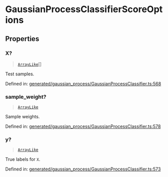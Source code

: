 # GaussianProcessClassifierScoreOptions

## Properties

### X?

> [`ArrayLike`](../types/ArrayLike.md)[]

Test samples.

Defined in:  [generated/gaussian\_process/GaussianProcessClassifier.ts:568](https://github.com/transitive-bullshit/scikit-learn-ts/blob/92ab806/packages/sklearn/src/generated/gaussian_process/GaussianProcessClassifier.ts#L568)

### sample\_weight?

> [`ArrayLike`](../types/ArrayLike.md)

Sample weights.

Defined in:  [generated/gaussian\_process/GaussianProcessClassifier.ts:578](https://github.com/transitive-bullshit/scikit-learn-ts/blob/92ab806/packages/sklearn/src/generated/gaussian_process/GaussianProcessClassifier.ts#L578)

### y?

> [`ArrayLike`](../types/ArrayLike.md)

True labels for `X`.

Defined in:  [generated/gaussian\_process/GaussianProcessClassifier.ts:573](https://github.com/transitive-bullshit/scikit-learn-ts/blob/92ab806/packages/sklearn/src/generated/gaussian_process/GaussianProcessClassifier.ts#L573)

